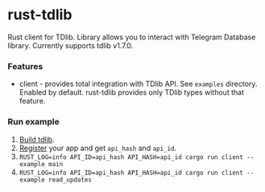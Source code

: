 # rust-tdlib
Rust client for TDlib.
Library allows you to interact with Telegram Database library.
Currently supports tdlib v1.7.0.

### Features
* client - provides total integration with TDlib API. See `examples` directory. Enabled by default. rust-tdlib provides only TDlib types without that feature. 

### Run example
1. [Build tdlib](https://core.telegram.org/tdlib/docs/#building).
2. [Register](https://my.telegram.org) your app and get `api_hash` and `api_id`.
3. `RUST_LOG=info API_ID=api_hash API_HASH=api_id cargo run client --example main`
4. `RUST_LOG=info API_ID=api_hash API_HASH=api_id cargo run client --example read_updates`
